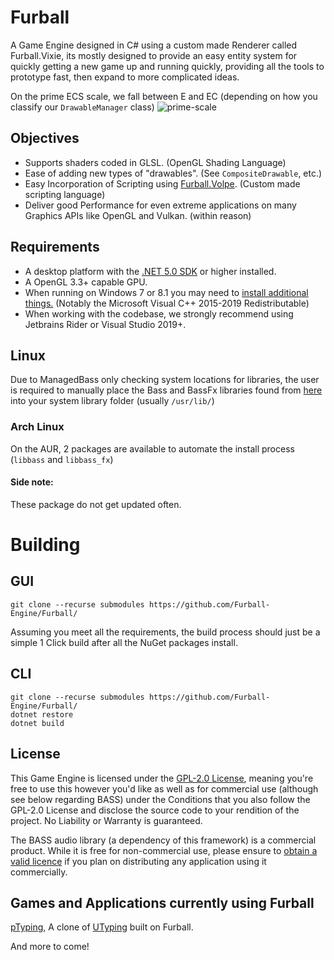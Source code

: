 # Furball

A Game Engine designed in C# using a custom made Renderer called Furball.Vixie, its mostly designed to provide an easy entity system for quickly getting a new game up and running quickly, providing all the tools to prototype fast, then expand to more complicated ideas.

On the prime ECS scale, we fall between E and EC (depending on how you classify our `DrawableManager` class) ![prime-scale](https://i.beyleyisnot.moe/W1nRXJQ.png)

## Objectives

* Supports shaders coded in GLSL. (OpenGL Shading Language)
* Ease of adding new types of "drawables". (See `CompositeDrawable`, etc.)
* Easy Incorporation of Scripting using [Furball.Volpe](https://github.com/Furball-Engine/Furball.Volpe). (Custom made scripting language)
* Deliver good Performance for even extreme applications on many Graphics APIs like OpenGL and Vulkan. (within reason)

## Requirements

* A desktop platform with the [.NET 5.0 SDK](https://dotnet.microsoft.com/download) or higher installed.
* A OpenGL 3.3+ capable GPU.
* When running on Windows 7 or 8.1 you may need to [install additional things.](https://docs.microsoft.com/en-us/dotnet/core/install/windows?tabs=net50&pivots=os-windows#dependencies) (Notably the Microsoft Visual C++ 2015-2019 Redistributable)
* When working with the codebase, we strongly recommend using Jetbrains Rider or Visual Studio 2019+.

## Linux

Due to ManagedBass only checking system locations for libraries, the user is required to manually place the Bass and BassFx libraries found from [here](https://www.un4seen.com/) into your system library folder (usually `/usr/lib/`)

### Arch Linux
On the AUR, 2 packages are available to automate the install process (`libbass` and `libbass_fx`)
#### Side note:
These package do not get updated often.

# Building

## GUI
`git clone --recurse submodules https://github.com/Furball-Engine/Furball/`

Assuming you meet all the requirements, the build process should just be a simple 1 Click build after all the NuGet packages install.

## CLI

`git clone --recurse submodules https://github.com/Furball-Engine/Furball/`<br>
`dotnet restore`<br>
`dotnet build`

## License

This Game Engine is licensed under the [GPL-2.0 License](https://github.com/Furball-Engine/Furball/blob/master/LICENSE), meaning you're free to use this however you'd like as well as for commercial use (although see below regarding BASS) under the Conditions that you also follow the GPL-2.0 License and disclose the source code to your rendition of the project. No Liability or Warranty is guaranteed.

The BASS audio library (a dependency of this framework) is a commercial product. While it is free for non-commercial use, please ensure to [obtain a valid licence](http://www.un4seen.com/bass.html#license) if you plan on distributing any application using it commercially.

## Games and Applications currently using Furball

[pTyping](https://github.com/Beyley/pTyping), A clone of [UTyping](https://tosk.jp/utyping/) built on Furball.

And more to come!
